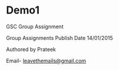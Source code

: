 # Demo1
GSC Group Assignment   


Group Assignments Publish Date 14/01/2015


Authored by Prateek




Email- leavethemails@gmail.com
